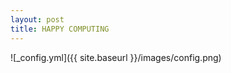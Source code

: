 ```yaml
---
layout: post
title: HAPPY COMPUTING
---
```



![_config.yml]({{ site.baseurl }}/images/config.png)

